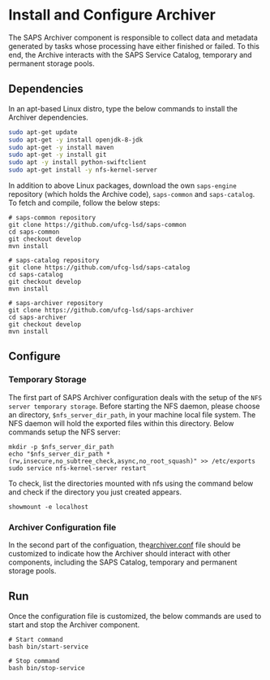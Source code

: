 # Install and Configure Archiver

The SAPS Archiver component is responsible to collect data and metadata generated by tasks whose processing have either finished or failed. To this end, the Archive interacts with the SAPS Service Catalog, temporary and permanent storage pools.

## Dependencies

In an apt-based Linux distro, type the below commands to install the Archiver dependencies.

```bash
sudo apt-get update
sudo apt-get -y install openjdk-8-jdk
sudo apt-get -y install maven
sudo apt-get -y install git
sudo apt -y install python-swiftclient
sudo apt-get install -y nfs-kernel-server
```

In addition to above Linux packages, download the own ```saps-engine``` repository (which holds the Archive code), ```saps-common``` and ```saps-catalog```. To fetch and compile, follow the below steps:

```
# saps-common repository
git clone https://github.com/ufcg-lsd/saps-common
cd saps-common
git checkout develop
mvn install

# saps-catalog repository
git clone https://github.com/ufcg-lsd/saps-catalog
cd saps-catalog
git checkout develop
mvn install

# saps-archiver repository
git clone https://github.com/ufcg-lsd/saps-archiver
cd saps-archiver
git checkout develop
mvn install
```

## Configure

### Temporary Storage

The first part of SAPS Archiver configuration deals with the setup of the ```NFS server temporary storage```. Before starting the NFS daemon, please choose an directory, ```$nfs_server_dir_path```, in your machine local file system. The NFS daemon will hold the exported files within this directory. Below commands setup the NFS server:

```
mkdir -p $nfs_server_dir_path
echo "$nfs_server_dir_path *(rw,insecure,no_subtree_check,async,no_root_squash)" >> /etc/exports
sudo service nfs-kernel-server restart
```

To check, list the directories mounted with nfs using the command below and check if the directory you just created appears.
```
showmount -e localhost
```

### Archiver Configuration file


In the second part of the configuation, the[archiver.conf](/config/archiver.conf) file should be customized to indicate how the Archiver should interact with other components, including the SAPS Catalog, temporary and permanent storage pools.

## Run
Once the configuration file is customized, the below commands are used to start and stop the Archiver component.

```
# Start command
bash bin/start-service
```

```
# Stop command
bash bin/stop-service
```

